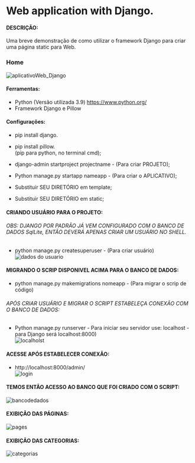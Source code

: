 # Web application with Django. <br>
#### DESCRIÇÃO: <br>
Uma breve demonstração de como utilizar o framework Django para criar uma página static para Web.<br>

### Home 

![aplicativoWeb_Django](https://user-images.githubusercontent.com/109990443/196002716-c1aaba62-2867-40b4-83a6-a2e149cc0e27.png)


#### Ferramentas: <br>
* Python (Versão utilizada 3.9) https://www.python.org/ <br>
* Framework Django e Pillow 

#### Configurações: <br>
* pip install django.
* pip install pillow. <br>    (pip para python, no terminal cmd);  

* django-admin startproject projectname - (Para criar PROJETO);
* Python manage.py startapp nameapp - (Para criar o APLICATIVO); <br>
* Substituir SEU DIRETÓRIO em template; <br>
* Substituir SEU DIRETÓRIO em static; <br>



#### CRIANDO USUÁRIO PARA O PROJETO:
###### OBS: DJANGO POR PADRÃO JÁ VEM CONFIGURADO COM O BANCO DE DADOS SqlLite, ENTÃO DEVERÁ APENAS CRIAR UM USUÁRIO NO SHELL.
* python manage.py createsuperuser - (Para criar usuário)<br>
![dados do usuario](https://user-images.githubusercontent.com/109990443/196005530-a0bd4529-8300-432c-8892-c96e9b1db2bc.png)

#### MIGRANDO O SCRIP DISPONIVEL ACIMA PARA O BANCO DE DADOS:
* python manage.py makemigrations nomeapp - (Para migrar o scrip de código)<br>

###### APÓS CRIAR USUÁRIO E MIGRAR O SCRIPT ESTABELEÇA CONEXÃO COM O BANCO DE DADOS:
* Python manage.py runserver - Para iniciar seu servidor use: localhost - para Django será localhost:8000)<br>
![localholst](https://user-images.githubusercontent.com/109990443/196004918-ada64c15-4abd-4f5f-8188-670348794d23.png)

#### ACESSE APÓS ESTABELECER CONEXÃO:
* http://localhost:8000/admin/ <br>
![login](https://user-images.githubusercontent.com/109990443/196007815-fa288cb9-eb39-4a44-94e3-52c3446dbbf1.png)

#### TEMOS ENTÃO ACESSO AO BANCO QUE FOI CRIADO COM O SCRIPT: <br>
![bancodedados](https://user-images.githubusercontent.com/109990443/196008528-f45fc5f8-9cf3-43ef-8636-ed4357be27fa.png)

#### EXIBIÇÃO DAS PÁGINAS: <br>
![pages](https://user-images.githubusercontent.com/109990443/196008710-3d20915e-afdd-44f0-ae0d-edc205a85a03.png)

#### EXIBIÇÃO DAS CATEGORIAS: <br>
![categorias](https://user-images.githubusercontent.com/109990443/196008854-468eb6c9-0aba-443c-9268-fc274164f972.png)




